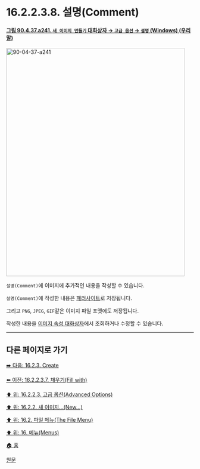 # 16.2.2.3.8. 설명(Comment)

<a id="90-04-37-a241"></a>

#### [그림 90.4.37.a241. `새 이미지 만들기` 대화상자 → `고급 옵션` → `설명` (Windows) (우리말)](./90-04-0037-create_a_new_image.md#90-04-37-a241)
<img width="479" height="611" alt="90-04-37-a241" src="https://github.com/user-attachments/assets/ee82a148-4316-4b93-9f1c-c7422a6c2924" />

`설명(Comment)`에 이미지에 추가적인 내용을 작성할 수 있습니다.

`설명(Comment)`에 작성한 내용은 [패러사이트](./19-glossaryx-parasite.md)로 저장됩니다.

그리고 `PNG`, `JPEG`, `GIF`같은 이미지 파일 포맷에도 저장됩니다.

작성한 내용을 [이미지 속성 대화상자](./16-06-34-image-properties.md)에서 조회하거나 수정할 수 있습니다.

***

## 다른 페이지로 가기

[➡️ 다음: 16.2.3. Create](./16-02-03-create.md)

[⬅️ 이전: 16.2.2.3.7. 채우기(Fill with)](./16-02-02-03-07-fill_with.md)

[⬆️ 위: 16.2.2.3. 고급 옵션(Advanced Options)](./16-02-02-03-00-advanced_options.md)

[⬆️ 위: 16.2.2. 새 이미지...(New...)](./16-02-02-00-new.md)

[⬆️ 위: 16.2. 파일 메뉴(The File Menu)](./16-02-00-the-file-menu.md)

[⬆️ 위: 16. 메뉴(Menus)](./16-00-menus.md)

[🏠 홈](./00-home.md)

[원문](https://docs.gimp.org/2.10/ko/gimp-file-new.html#idm22657)